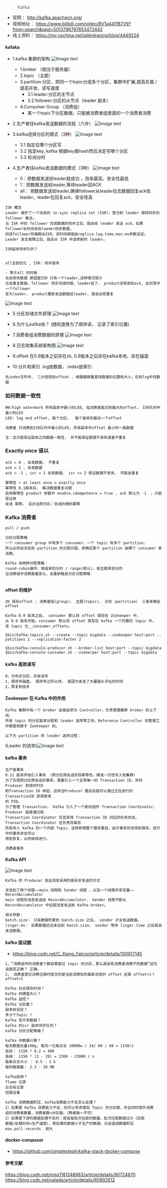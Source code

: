> Kafka 
- 官网： http://kafka.apachecn.org/
- 视频地址： https://www.bilibili.com/video/BV1a4411B7V9?from=search&seid=5013796797653472442
- 线上资料： https://my.oschina.net/jallenkwong/blog/4449224

#### kafaka
- 1.kafka 集群的架构
    ![Image text](./pic/WX20210125-161421@2x.png)
    -  1.broker （相当于服务器）
    -  2.topic  （主题）
    -  3.partition:分区，把同一个topic分成多个分区，集群中扩展,提高负载 / 提高并发，读写速度
        -  3.1.leader:分区的主节点
        -  3.2.follower:分区的从节点（leader 副本）
    -  4.Consumer Group （消费组）
        - 某一个topic下分区数据，只能被消费者组里面的一个消费者消费
    
- 2.生产者往kafka发送数据的流程（六步）
    ![Image text](./pic/1611544184721.jpg)
    
- 3.kafka选择分区的模式（3种）
    ![Image text](./pic/WX20210125-111141@2x.png)
    -   3.1 指定往哪个分区写
    -   3.2 指定key, kafka 根据key做hash然后决定写哪个分区
    -   3.3 轮询分时

- 4.生产者往kafka发送数据的模式（3种）
    ![Image text](./pic/WX20210125-111323@2x.png)
    - 0：把数据发送给leader就成功 ，效率最高，安全性最低
    - 1：把数据发送给leader,等待leader回ACK
    - all： 把数据发送给leader,确保follower从leader拉去数据回复ack给leader，leader在回复ack，安全性高
```text
ISR 概念
Leader 维护了一个动态的 in-sync replica set (ISR)，意为和 leader 保持同步的 follower 集合。
当 ISR 中的 follower 完成数据的同步之后，就会给 leader 发送 ack。如果 follower长时间未向leader同步数据，
则该follower将被踢出ISR，该时间阈值由replica.lag.time.max.ms参数设定。 Leader 发生故障之后，就会从 ISR 中选举新的 leader。

ISR副本同步队列？


all全部优化 , ISR: 同步副本

- 等于all 的时候 
也会丢失数据 原因是ISR 只有一个leader,这种情况很少
也会重复数据，follower 同步完成时候，leader挂了， product没有收到ack, 此时其中一个follower
变为leader， product重新发送数据给leader, 就会出现重复
```
![Image text](./pic/isr.png)

- 5.分区存储文件原理
    ![Image text](./pic/WX20210125-162248@2x.png)

- 6.为什么kafka快？ (随机度换为了顺序读， 记录了索引位置)

- 7.消费者组消费数据的原理
    ![Image text](./pic/WX20210125-160134@2x.png)

- 8.日志收集系统架构图
    ![Image text](./pic/1611543041483.jpg)
    
- 9.offset 在0.9版本之前存在zk, 0.9版本之后存在kafka本地，存在磁盘

- 10.分片和索引 .log放数据，.index放索引
```text
先index文件中， 二分查找到offset , 根据偏移量查找数据的位置和大小，在到log中找数据
```

### 如何数据一致性
```text
HW:high watermark 所有副本中最小的LEO, 指消费者能见到最大的offset， ISR队列中最小的LEO
LEO: log end offset, 每个分区，  每个副本的最后一个offset

消费者 只消费到ISR队列中最小的LEO, 所有副本中offset 最小的一条数据 

注：这只能保证副本之间数据一致性， 并不能保证数据不丢失或者不重复
```

### Exactly once 语以
```text
ack = 0 , 会丢数据， 不重复
ack = 1 , 会丢数据
ack = -1 , isr = 1 会丢数据， isr >= 2 保证数据不丢失， 可能会重复

幂等性 + at least once = exactly once
幂等性 0.1版本后， 解决数据重复问题 
启用幂等性 product 参数中 enable.idompotence = true , ack 默认为 -1  ，只能保证单
会话 幂等， 没办法跨分区／会话的做到幂等
```

### Kafka 消费者
```text
pull / push 

分区分配策略
一个 consumer group 中有多个 consumer，一个 topic 有多个 partition，
所以必然会涉及到 partition 的分配问题，即确定那个 partition 由哪个 consumer 来消费。

Kafka 有两种分配策略：
round-robin循环，按组来划分的 / range(默认)，按主题来划分的
当消费组中消费数量变化，会重新触发分区分配策略


```

#### offset 的维护
```text
ZK 保存offset : 消费者组(group)， 主题(topic)， 分区（partition） 三者来确定offset

Kafka 0.9 版本之前， consumer 默认将 offset 保存在 Zookeeper 中，
从 0.9 版本开始，consumer 默认将 offset 保存在 Kafka 一个内置的 topic 中，
该 topic 为__consumer_offsets。

$bin/kafka-topics.sh --create --topic bigdata --zookeeper host:port --patitions 2 --replication-facter 2

$bin/kafka-console-producer.sh --broker-list host:port --topic bigdata
$bin/kafka-console-consumer.sh --zookerper host:port --topic bigdata

```

#### kafka 高效读写
```text
0，分布式分区，并发读写
1，顺序写磁盘， 顺序写之所以快， 是因为省去了大量磁头寻址的时间 
2，零复制技术
```

#### Zookeeper 在 Kafka 中的作用
```text
Kafka 集群中有一个 broker 会被选举为 Controller，负责管理集群 broker 的上下线，
所有 topic 的分区副本分配和 leader 选举等工作。Reference Controller 的管理工作都是依赖于 Zookeeper 的。

以下为 partition 的 leader 选举过程：
```
(Leader 的选举)![Image text](./pic/15.png)
 
 
#### kafka 事务
```text
生产者事务
0.11 版本开始引入事务 （跨分区跨会话实现幂等性，精准一次性写入到集群）
为了实现跨分区跨会话的事务，需要引入一个全局唯一的 Transaction ID，并将 Producer 获得的PID 
和Transaction ID 绑定。这样当Producer 重启后就可以通过正在进行的 TransactionID 获得原来
的 PID。
为了管理 Transaction， Kafka 引入了一个新的组件 Transaction Coordinator。 Producer 就是通过和
Transaction Coordinator 交互获得 Transaction ID 对应的任务状态。 Transaction Coordinator 还负责将事务
所有写入 Kafka 的一个内部 Topic，这样即使整个服务重启，由于事务状态得到保存，进行中的事务状态可以
得到恢复，从而继续进行。

消费者事务

```
#### Kafka API
![Image text](./pic/19.png)
```text
Kafka 的 Producer 发送消息采用的是异步发送的方式

涉及到了两个线程——main 线程和 Sender 线程 ，以及一个线程共享变量——RecordAccumulator
main 线程将消息发送给 RecordAccumulator， Sender 线程不断从 RecordAccumulator 中拉取消息发送到 Kafka broker。

相关参数：
batch.size： 只有数据积累到 batch.size 之后， sender 才会发送数据。
linger.ms： 如果数据迟迟未达到 batch.size， sender 等待 linger.time 之后就会发送数据。

```
#### kafka 面试题
- https://blog.csdn.net/C_Xiang_Falcon/article/details/100917145
```text
1，“消费组中的消费者个数如果超过 topic 的分区，那么就会有消费者消费不到数据”这句 话是否正确？ 正确。
2， 消费者提交消费位移时提交的是当前消费到的最新消息的 offset 还是 offset+1？  offset+1

Kafka 日志保存时间？
Kafka 的硬盘大小？
Kafka 监控？
Kafka 分区数？
副本树设定？
多少个Topic ?
Kafka 丢不丢数据？
kafka 的isr 副本同步队列？
kafka 分区分配策略？

kafka 中数据计算？
每天数据总量100g, 每天一亿条日志 10000w / 24/ 60 / 60 = 1150/s
低谷： 1150 * 0.2 = 400
高峰： 1150 * (2 - 20) = 2300 - 23000 / s
每条日志大小 ： 0.5 - 2 k 
每秒数据量： 2.3 - 20 MB

kafka挂掉？
flume 记录
日志有记录
短期没事

kafka 消费数据积压，kafka消费能力不足怎么处理？
1）如果是 Kafka 消费能力不足，则可以考虑增加 Topic 的分区数，并且同时提升消费
组的消费者数量，消费者数=分区数。（两者缺一不可）
2）如果是下游的数据处理不及时：提高每批次拉取的数量。批次拉取数据过少（拉取
数据/处理时间<生产速度），使处理的数据小于生产的数据，也会造成数据积压
max.poll.records  调大
```
#### docker-composer
- https://github.com/simplesteph/kafka-stack-docker-compose

#### 参考文献
 https://blog.csdn.net/miss1181248983/article/details/90724870
 https://blog.csdn.net/valada/article/details/80892612